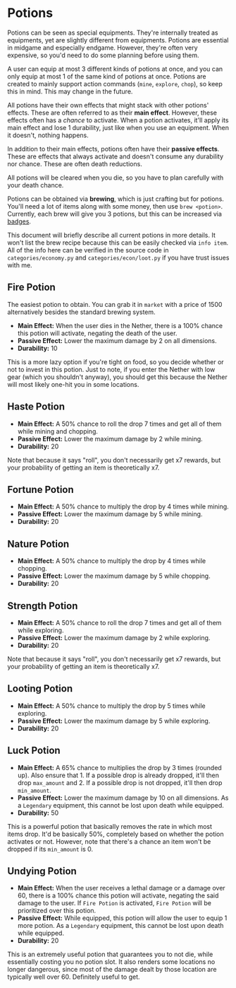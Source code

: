 # Potions

Potions can be seen as special equipments. They're internally treated as equipments, yet are slightly different from equipments. Potions are essential in midgame and especially endgame. However, they're often very expensive, so you'd need to do some planning before using them.

A user can equip at most 3 different kinds of potions at once, and you can only equip at most 1 of the same kind of potions at once. Potions are created to mainly support action commands (`mine`, `explore`, `chop`), so keep this in mind. This may change in the future.

All potions have their own effects that might stack with other potions' effects. These are often referred to as their **main effect**. However, these effects often has a *chance* to activate. When a potion activates, it'll apply its main effect and lose 1 durability, just like when you use an equipment. When it doesn't, nothing happens.

In addition to their main effects, potions often have their **passive effects**. These are effects that always activate and doesn't consume any durability nor chance. These are often death reductions.

All potions will be cleared when you die, so you have to plan carefully with your death chance.

Potions can be obtained via **brewing**, which is just crafting but for potions. You'll need a lot of items along with some money, then use `brew <potion>`. Currently, each brew will give you 3 potions, but this can be increased via [badges](badges.md).

This document will briefly describe all current potions in more details. It won't list the brew recipe because this can be easily checked via `info item`. All of the info here can be verified in the source code in `categories/economy.py` and `categories/econ/loot.py` if you have trust issues with me.

## Fire Potion

The easiest potion to obtain. You can grab it in `market` with a price of 1500 alternatively besides the standard brewing system.

- **Main Effect:** When the user dies in the Nether, there is a 100% chance this potion will activate, negating the death of the user. 
- **Passive Effect:** Lower the maximum damage by 2 on all dimensions.
- **Durability:** 10

This is a more lazy option if you're tight on food, so you decide whether or not to invest in this potion. Just to note, if you enter the Nether with low gear (which you shouldn't anyway), you should get this because the Nether will most likely one-hit you in some locations.

## Haste Potion

- **Main Effect:** A 50% chance to roll the drop 7 times and get all of them while mining and chopping.
- **Passive Effect:** Lower the maximum damage by 2 while mining.
- **Durability:** 20

Note that because it says "roll", you don't necessarily get x7 rewards, but your probability of getting an item is theoretically x7.

## Fortune Potion

- **Main Effect:** A 50% chance to multiply the drop by 4 times while mining.
- **Passive Effect:** Lower the maximum damage by 5 while mining.
- **Durability:** 20

## Nature Potion

- **Main Effect:** A 50% chance to multiply the drop by 4 times while chopping.
- **Passive Effect:** Lower the maximum damage by 5 while chopping.
- **Durability:** 20

## Strength Potion

- **Main Effect:** A 50% chance to roll the drop 7 times and get all of them while exploring.
- **Passive Effect:** Lower the maximum damage by 2 while exploring.
- **Durability:** 20

Note that because it says "roll", you don't necessarily get x7 rewards, but your probability of getting an item is theoretically x7.

## Looting Potion

- **Main Effect:** A 50% chance to multiply the drop by 5 times while exploring.
- **Passive Effect:** Lower the maximum damage by 5 while exploring.
- **Durability:** 20

## Luck Potion

- **Main Effect:** A 65% chance to multiplies the drop by 3 times (rounded up). Also ensure that 1. If a possible drop is already dropped, it'll then drop `max_amount` and 2. If a possible drop is not dropped, it'll then drop `min_amount`.
- **Passive Effect:** Lower the maximum damage by 10 on all dimensions. As a `Legendary` equipment, this cannot be lost upon death while equipped.
- **Durability:** 50

This is a powerful potion that basically removes the rate in which most items drop. It'd be basically 50%, completely based on whether the potion activates or not. However, note that there's a chance an item won't be dropped if its `min_amount` is 0.

## Undying Potion

- **Main Effect:** When the user receives a lethal damage or a damage over 60, there is a 100% chance this potion will activate, negating the said damage to the user. If `Fire Potion` is activated, `Fire Potion` will be prioritized over this potion.
- **Passive Effect:** While equipped, this potion will allow the user to equip 1 more potion. As a `Legendary` equipment, this cannot be lost upon death while equipped.
- **Durability:** 20

This is an extremely useful potion that guarantees you to not die, while essentially costing you no potion slot. It also renders some locations no longer dangerous, since most of the damage dealt by those location are typically well over 60. Definitely useful to get.

